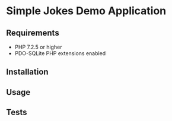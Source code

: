 # Simple Jokes Demo Application

## Requirements
- PHP 7.2.5 or higher
- PDO-SQLite PHP extensions enabled

## Installation


## Usage


## Tests
